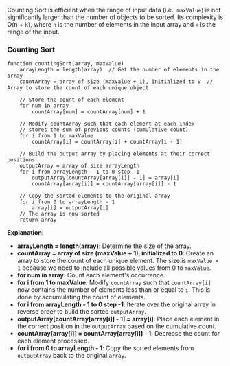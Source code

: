 Counting Sort is efficient when the range of input data (i.e., `maxValue`) is not significantly larger than the number of objects to be sorted. Its complexity is O(n + k), where `n` is the number of elements in the input array and `k` is the range of the input.

### Counting Sort
```plaintext
function countingSort(array, maxValue)
    arrayLength = length(array)  // Get the number of elements in the array
    countArray = array of size (maxValue + 1), initialized to 0  // Array to store the count of each unique object

    // Store the count of each element
    for num in array
        countArray[num] = countArray[num] + 1

    // Modify countArray such that each element at each index
    // stores the sum of previous counts (cumulative count)
    for i from 1 to maxValue
        countArray[i] = countArray[i] + countArray[i - 1]

    // Build the output array by placing elements at their correct positions
    outputArray = array of size arrayLength
    for i from arrayLength - 1 to 0 step -1
        outputArray[countArray[array[i]] - 1] = array[i]
        countArray[array[i]] = countArray[array[i]] - 1

    // Copy the sorted elements to the original array
    for i from 0 to arrayLength - 1
        array[i] = outputArray[i]
    // The array is now sorted
    return array
```
**Explanation:**
- **arrayLength = length(array)**: Determine the size of the array.
- **countArray = array of size (maxValue + 1), initialized to 0**: Create an array to store the count of each unique element. The size is `maxValue + 1` because we need to include all possible values from 0 to `maxValue`.
- **for num in array**: Count each element's occurrence.
- **for i from 1 to maxValue**: Modify `countArray` such that `countArray[i]` now contains the number of elements less than or equal to `i`. This is done by accumulating the count of elements.
- **for i from arrayLength - 1 to 0 step -1**: Iterate over the original array in reverse order to build the sorted `outputArray`.
- **outputArray[countArray[array[i]] - 1] = array[i]**: Place each element in the correct position in the `outputArray` based on the cumulative count.
- **countArray[array[i]] = countArray[array[i]] - 1**: Decrease the count for each element processed.
- **for i from 0 to arrayLength - 1**: Copy the sorted elements from `outputArray` back to the original `array`.

